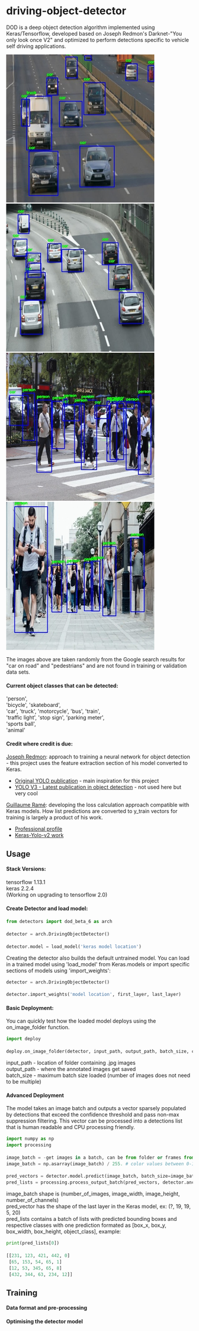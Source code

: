 # driving-object-detector
DOD is a deep object detection algorithm implemented using Keras/Tensorflow, developed based on Joseph Redmon's 
Darknet-"You only look once V2" and optimized to perform detections specific to vehicle self driving applications.

![](img/sample_batch-0_0.jpg)
![](img/sample_batch-0_1.jpg)
![](img/sample_batch-0_2.jpg)
![](img/sample_batch-0_3.jpg)

The images above are taken randomly from the Google search results for "car on road" and "pedestrians" and are not found
in training or validation data sets.

#### Current object classes that can be detected:<br />
'person',<br />
 'bicycle', 'skateboard',<br />
 'car', 'truck', 'motorcycle', 'bus', 'train',<br />
 'traffic light', 'stop sign', 'parking meter',<br />
 'sports ball',<br />
 'animal'<br />


#### Credit where credit is due:

[Joseph Redmon](https://pjreddie.com/): approach to training a neural network for object detection - this project uses 
the feature extraction section of his model converted to Keras.
- [Original YOLO publication](https://arxiv.org/pdf/1506.02640.pdf) - main inspiration for this project
- [YOLO V3 - Latest publication in object detection](https://pjreddie.com/media/files/papers/YOLOv3.pdf) - not used here
but very cool

[Guillaume Ramé](https://github.com/guigzzz): developing the loss calculation approach compatible with Keras models. 
How list predictions are converted to y_train vectors for training is largely a product of his work.
- [Professional profile](https://uk.linkedin.com/in/guillaume-rame)
- [Keras-Yolo-v2 work](https://github.com/guigzzz/Keras-Yolo-v2)


## Usage

#### Stack Versions:

tensorflow 1.13.1 <br />
keras 2.2.4 <br />
(Working on upgrading to tensorflow 2.0)

#### Create Detector and load model:
```py
from detectors import dod_beta_6 as arch

detector = arch.DrivingObjectDetector()

detector.model = load_model('keras model location')
```
Creating the detector also builds the default untrained model. You can load in a trained model using 'load_model' from 
Keras.models or import specific sections of models using 'import_weights':

```py
detector = arch.DrivingObjectDetector()

detector.import_weights('model location', first_layer, last_layer)
```
#### Basic Deployment:
You can quickly test how the loaded model deploys using the on_image_folder function.
```py
import deploy

deploy.on_image_folder(detector, input_path, output_path, batch_size, conf_thresh, max_supp_thresh)
```
input_path - location of folder containing .jpg images <br />
output_path - where the annotated images get saved <br />
batch_size - maximum batch size loaded (number of images does not need to be multiple)<br />

#### Advanced Deployment
The model takes an image batch and outputs a vector sparsely populated by detections that exceed the
confidence threshold and pass non-max suppression filtering. This vector can be processed into a detections list
that is human readable and CPU processing friendly.
```py
import numpy as np
import processing

image_batch = -get images in a batch, can be from folder or frames from video etc-
image_batch = np.asarray(image_batch) / 255. # color values between 0-1

pred_vectors = detector.model.predict(image_batch, batch_size=image_batch.shape[0])
pred_lists = processing.process_output_batch(pred_vectors, detector.anchors, conf_thresh, max_supp_thresh)
```
image_batch shape is (number_of_images, image_width, image_height, number_of_channels)<br />
pred_vector has the shape of the last layer in the Keras model, ex: (?, 19, 19, 5, 20)<br />
pred_lists contains a batch of lists with predicted bounding boxes and respective classes with
one prediction formated as [box_x, box_y, box_width, box_height, object_class], example:
```py
print(pred_lists[0])

[[231, 123, 421, 442, 0]
 [65, 153, 54, 65, 1]
 [12, 53, 345, 65, 8]
 [432, 344, 63, 234, 12]]
```

## Training

#### Data format and pre-processing

#### Optimising the detector model

